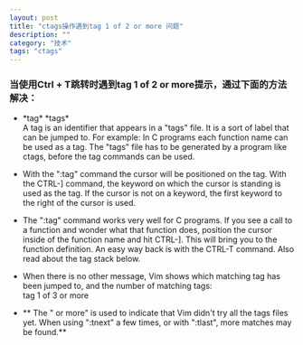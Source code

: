 ```yaml
---
layout: post
title: "ctags操作遇到tag 1 of 2 or more 问题"
description: ""
category: "技术"
tags: "ctags"
---
```



### 当使用Ctrl + T跳转时遇到tag 1 of 2 or more提示，通过下面的方法解决：   
- \*tag\* \*tags\*     
A tag is an identifier that appears in a "tags" file. It is a sort of label
that can be jumped to. For example: In C programs each function name can be
used as a tag. The "tags" file has to be generated by a program like ctags,
before the tag commands can be used.

- With the ":tag" command the cursor will be positioned on the tag. With the
CTRL-] command, the keyword on which the cursor is standing is used as the
tag. If the cursor is not on a keyword, the first keyword to the right of the
cursor is used.

- The ":tag" command works very well for C programs. If you see a call to a
function and wonder what that function does, position the cursor inside of the
function name and hit CTRL-]. This will bring you to the function definition.
An easy way back is with the CTRL-T command. Also read about the tag stack
below.

- When there is no other message, Vim shows which matching tag has been jumped
to, and the number of matching tags:   
		tag 1 of 3 or more    
- ** The " or more" is used to indicate that Vim didn't try all the tags files yet.
When using ":tnext" a few times, or with ":tlast", more matches may be found.**
